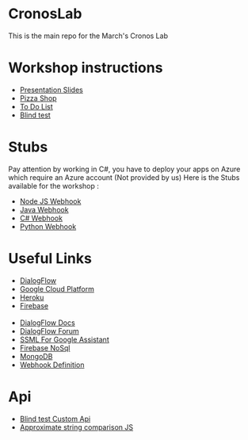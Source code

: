 # CronosLab

This is the main repo for the March's Cronos Lab

# Workshop instructions

* [Presentation Slides](https://drive.google.com/open?id=1uEkOMfu57THjtMV86qOsPmg8TjIiWllz)
* [Pizza Shop](https://drive.google.com/open?id=1oMc1Wmx1HnXqaoc6Di7H3WcCizVOL_BD9LYfc35WdNo)
* [To Do List](https://drive.google.com/open?id=1SX54k7yfCe8fH1wplAuu8FH5LmB-xk3sgKPk-kVfzJA)
* [Blind test](https://drive.google.com/open?id=1o3t4IaQ0iYV15Q_9GTNku6q94wRsv3eVnbr37gFnrY0)

# Stubs

Pay attention by working in C#, you have to deploy your apps on Azure which require an Azure account (Not provided by us)
Here is the Stubs available for the workshop :
* [Node JS Webhook](https://github.com/Gillariel/CronosLab/tree/Node_Webhook_Stub)
* [Java Webhook](https://github.com/Gillariel/CronosLab/tree/Java_Webhook_Stub) 
* [C# Webhook](https://github.com/Gillariel/CronosLab/tree/C#_Webhook_Stub) 
* [Python Webhook](https://github.com/Gillariel/CronosLab/tree/Python_Webhook_Stub) 

# Useful Links

* [DialogFlow](https://console.dialogflow.com/api-client/#/login)
* [Google Cloud Platform](https://console.cloud.google.com)
* [Heroku](https://www.heroku.com)
* [Firebase](https://console.firebase.google.com/)<br/><br/>
* [DialogFlow Docs](https://dialogflow.com/docs/getting-started/basics)
* [DialogFlow Forum](https://productforums.google.com/forum/#!forum/dialogflow)
* [SSML For Google Assistant](https://developers.google.com/actions/reference/ssml)
* [Firebase NoSql](https://firebase.google.com/docs/firestore/)
* [MongoDB](https://docs.mongodb.com/)
* [Webhook Definition](https://en.wikipedia.org/wiki/Webhook)

# Api

 * [Blind test Custom Api](https://desolate-bastion-37509.herokuapp.com)
 * [Approximate string comparison JS](https://glench.github.io/fuzzyset.js/)
